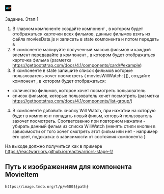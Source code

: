 <div>
  <img src="public/logo.jpg" width="20" style="margin-right: 15px" />
  <p>Задание. Этап 1</p>
</div>

1.  В главном компоненте <App/> создайте компонент <MovieList>, в котором будет отображаться карточки всех фильмов, данные фильмов взять из файла moviesData.js и записать в state компонента <App/> и потом передать в <MovieList>
2.  В компоненте <MovieList> мапируйте полученный массив фильмов и
    каждый элемент передавайте в компонент <MovieItem />, в котором будет отображаться карточка фильма
    (разметка https://getbootstrap.com/docs/4.1/components/card/#example)
3.  В компоненте <App/> в state запишите список фильмов которые пользлователь хочет посмотреть ( moviesWillWatch: []), создайте компонент <MovieListWillWatch/>, в котором будет отображаться:

- количество фильмов, которое хочет посмотреть пользователь
- список фильмов, которые пользователь хочет посмотреть
  (разметка https://getbootstrap.com/docs/4.1/components/list-group/)

4.  В компоненте <MovieItem /> добавить кнопку Will Watch, при нажатии на которую будет в компонент <MovieListWillWatch/> попадать новый фильм, который пользователь захочет посмотреть.
    Соответсвенно при повторном нажатии - убирать данный фильм из списка WillWatch
    (менять стили кнопки в зависимости от того хочет смотреть этот фильм или нет - например его цвет,
    подсказка: в зависимости от состояния компонента <MovieItem />)

На выходе должно получиться как в примере https://reactwarriors.github.io/reactwarriors-stage-1/

## Путь к изображениям для компонента MovieItem

```
https://image.tmdb.org/t/p/w500${path}
```
